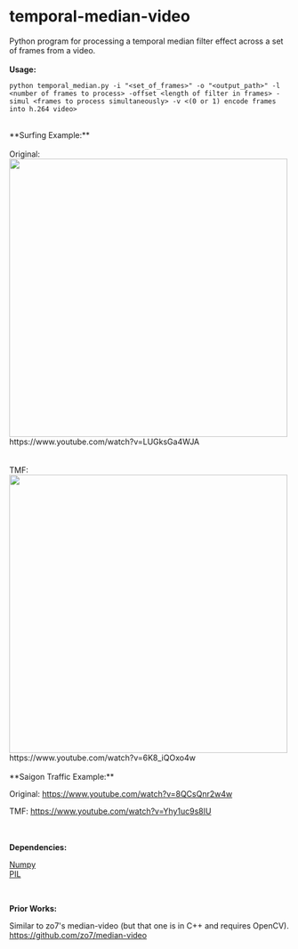 # temporal-median-video

Python program for processing a temporal median filter effect across a set of frames from a video. 
<br><br>
**Usage:**

`python temporal_median.py -i "<set_of_frames>" -o "<output_path>" -l <number of frames to process> -offset <length of filter in frames> -simul <frames to process simultaneously> -v <(0 or 1) encode frames into h.264 video>`

<br>
**Surfing Example:**
<br>
<br>
Original:<br>
<img src="img/gopro_surf_trim.gif" width="500px"/>
https://www.youtube.com/watch?v=LUGksGa4WJA
<br>
<br><br>
TMF:<br>
<img src="img/gopro_surf_tmf.gif" width="500px"/>
https://www.youtube.com/watch?v=6K8_iQOxo4w
<br>

<br>
**Saigon Traffic Example:**

Original: https://www.youtube.com/watch?v=8QCsQnr2w4w

TMF: https://www.youtube.com/watch?v=Yhy1uc9s8IU

<br><br>
**Dependencies:**

[Numpy](http://www.numpy.org/)<br>
[PIL](http://www.pythonware.com/products/pil/)


<br>

**Prior Works:**

Similar to zo7's median-video (but that one is in C++ and requires OpenCV). 
https://github.com/zo7/median-video

